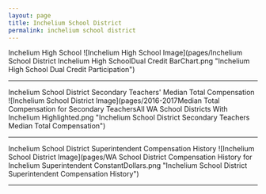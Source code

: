 ```yaml
---
layout: page
title: Inchelium School District
permalink: inchelium school district
---
```



Inchelium High School
![Inchelium High School Image](pages/Inchelium School District Inchelium High SchoolDual Credit BarChart.png "Inchelium High School Dual Credit Participation")

___

Inchelium School District Secondary Teachers' Median Total Compensation
![Inchelium School District Image](pages/2016-2017Median Total Compensation for Secondary TeachersAll WA School Districts With Inchelium Highlighted.png "Inchelium School District Secondary Teachers Median Total Compensation")

___

Inchelium School District Superintendent Compensation History
![Inchelium School District Image](pages/WA School District Compensation History for Inchelium Superintendent ConstantDollars.png "Inchelium School District Superintendent Compensation History")

___

